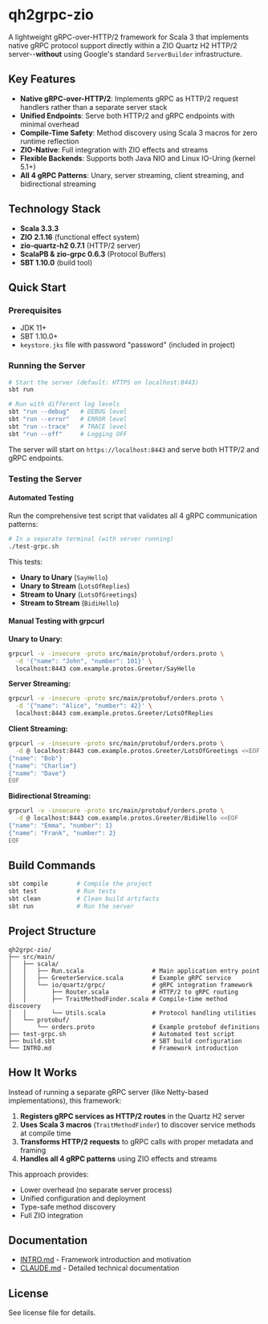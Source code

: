 # qh2grpc-zio

A lightweight gRPC-over-HTTP/2 framework for Scala 3 that implements native gRPC protocol support directly within a ZIO Quartz H2 HTTP/2 server--**without** using Google's standard `ServerBuilder` infrastructure.

## Key Features

- **Native gRPC-over-HTTP/2**: Implements gRPC as HTTP/2 request handlers rather than a separate server stack
- **Unified Endpoints**: Serve both HTTP/2 and gRPC endpoints with minimal overhead
- **Compile-Time Safety**: Method discovery using Scala 3 macros for zero runtime reflection
- **ZIO-Native**: Full integration with ZIO effects and streams
- **Flexible Backends**: Supports both Java NIO and Linux IO-Uring (kernel 5.1+)
- **All 4 gRPC Patterns**: Unary, server streaming, client streaming, and bidirectional streaming

## Technology Stack

- **Scala 3.3.3**
- **ZIO 2.1.16** (functional effect system)
- **zio-quartz-h2 0.7.1** (HTTP/2 server)
- **ScalaPB & zio-grpc 0.6.3** (Protocol Buffers)
- **SBT 1.10.0** (build tool)

## Quick Start

### Prerequisites

- JDK 11+
- SBT 1.10.0+
- `keystore.jks` file with password "password" (included in project)

### Running the Server

```bash
# Start the server (default: HTTPS on localhost:8443)
sbt run

# Run with different log levels
sbt "run --debug"   # DEBUG level
sbt "run --error"   # ERROR level
sbt "run --trace"   # TRACE level
sbt "run --off"     # Logging OFF
```

The server will start on `https://localhost:8443` and serve both HTTP/2 and gRPC endpoints.

### Testing the Server

#### Automated Testing

Run the comprehensive test script that validates all 4 gRPC communication patterns:

```bash
# In a separate terminal (with server running)
./test-grpc.sh
```

This tests:
- **Unary to Unary** (`SayHello`)
- **Unary to Stream** (`LotsOfReplies`)
- **Stream to Unary** (`LotsOfGreetings`)
- **Stream to Stream** (`BidiHello`)

#### Manual Testing with grpcurl

**Unary to Unary:**
```bash
grpcurl -v -insecure -proto src/main/protobuf/orders.proto \
  -d '{"name": "John", "number": 101}' \
  localhost:8443 com.example.protos.Greeter/SayHello
```

**Server Streaming:**
```bash
grpcurl -v -insecure -proto src/main/protobuf/orders.proto \
  -d '{"name": "Alice", "number": 42}' \
  localhost:8443 com.example.protos.Greeter/LotsOfReplies
```

**Client Streaming:**
```bash
grpcurl -v -insecure -proto src/main/protobuf/orders.proto \
  -d @ localhost:8443 com.example.protos.Greeter/LotsOfGreetings <<EOF
{"name": "Bob"}
{"name": "Charlie"}
{"name": "Dave"}
EOF
```

**Bidirectional Streaming:**
```bash
grpcurl -v -insecure -proto src/main/protobuf/orders.proto \
  -d @ localhost:8443 com.example.protos.Greeter/BidiHello <<EOF
{"name": "Emma", "number": 1}
{"name": "Frank", "number": 2}
EOF
```

## Build Commands

```bash
sbt compile        # Compile the project
sbt test           # Run tests
sbt clean          # Clean build artifacts
sbt run            # Run the server
```

## Project Structure

```
qh2grpc-zio/
├── src/main/
│   ├── scala/
│   │   ├── Run.scala                   # Main application entry point
│   │   ├── GreeterService.scala        # Example gRPC service
│   │   └── io/quartz/grpc/             # gRPC integration framework
│   │       ├── Router.scala            # HTTP/2 to gRPC routing
│   │       ├── TraitMethodFinder.scala # Compile-time method discovery
│   │       └── Utils.scala             # Protocol handling utilities
│   └── protobuf/
│       └── orders.proto                # Example protobuf definitions
├── test-grpc.sh                        # Automated test script
├── build.sbt                           # SBT build configuration
└── INTRO.md                            # Framework introduction
```

## How It Works

Instead of running a separate gRPC server (like Netty-based implementations), this framework:

1. **Registers gRPC services as HTTP/2 routes** in the Quartz H2 server
2. **Uses Scala 3 macros** (`TraitMethodFinder`) to discover service methods at compile time
3. **Transforms HTTP/2 requests** to gRPC calls with proper metadata and framing
4. **Handles all 4 gRPC patterns** using ZIO effects and streams

This approach provides:
- Lower overhead (no separate server process)
- Unified configuration and deployment
- Type-safe method discovery
- Full ZIO integration

## Documentation

- [INTRO.md](INTRO.md) - Framework introduction and motivation
- [CLAUDE.md](CLAUDE.md) - Detailed technical documentation

## License

See license file for details.
